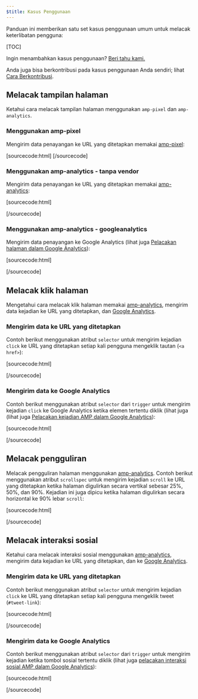 ```yaml
---
$title: Kasus Penggunaan
---
```


Panduan ini memberikan satu set kasus penggunaan umum untuk melacak keterlibatan pengguna:

[TOC]

Ingin menambahkan kasus penggunaan? 
[Beri tahu kami.](https://github.com/ampproject/docs/issues/new)

Anda juga bisa berkontribusi pada kasus penggunaan Anda sendiri;
lihat [Cara Berkontribusi](https://www.ampproject.org/docs/support/contribute.html).

## Melacak tampilan halaman

Ketahui cara melacak tampilan halaman menggunakan `amp-pixel` dan `amp-analytics`. 

### Menggunakan amp-pixel

Mengirim data penayangan ke URL yang ditetapkan memakai
[amp-pixel](/docs/reference/amp-pixel.html):

[sourcecode:html]
<amp-pixel src="https://foo.com/pixel?"></amp-pixel>
[/sourcecode]

### Menggunakan amp-analytics - tanpa vendor

Mengirim data penayangan ke URL yang ditetapkan memakai
[amp-analytics](/docs/reference/extended/amp-analytics.html):

[sourcecode:html]
<amp-analytics>
<script type="application/json">
{
  "requests": {
    "pageview": "https://example.com/analytics?url=${canonicalUrl}&title=${title}&acct=${account}"
  },
  "vars": {
    "account": "ABC123"
  },
  "triggers": {
    "trackPageview": {
      "on": "visible",
      "request": "pageview"
    }
  }
}
</script>
</amp-analytics>
[/sourcecode]

### Menggunakan amp-analytics - googleanalytics

Mengirim data penayangan ke Google Analytics
(lihat juga [Pelacakan halaman dalam Google Analytics](https://developers.google.com/analytics/devguides/collection/amp-analytics/#page_tracking)): 

[sourcecode:html]
<amp-analytics type="googleanalytics" id="analytics1">
<script type="application/json">
{
  "vars": {
    "account": "UA-XXXXX-Y"  // Replace with your property ID.
  },
  "triggers": {
    "trackPageview": {  // Trigger names can be any string. trackPageview is not a required name.
      "on": "visible",
      "request": "pageview"
    }
  }
}
</script>
</amp-analytics>
[/sourcecode]

## Melacak klik halaman

Mengetahui cara melacak klik halaman memakai
[amp-analytics](/docs/reference/extended/amp-analytics.html),
mengirim data kejadian ke URL yang ditetapkan, dan
[Google Analytics](https://developers.google.com/analytics/devguides/collection/amp-analytics/).

### Mengirim data ke URL yang ditetapkan

Contoh berikut menggunakan atribut `selector` untuk mengirim kejadian `click`
ke URL yang ditetapkan setiap kali pengguna mengeklik tautan (`<a href>`):

[sourcecode:html]
<amp-analytics>
<script type="application/json">
{
  "requests": {
    "event": "https://example.com/analytics?eid=${eventId}&elab=${eventLabel}&acct=${account}"
  },
  "vars": {
    "account": "ABC123"
  },
  "triggers": {
    "trackAnchorClicks": {
      "on": "click",
      "selector": "a",
      "request": "event",
      "vars": {
        "eventId": "42",
        "eventLabel": "clicked on a link"
      }
    }
  }
}
</script>
</amp-analytics>
[/sourcecode]

### Mengirim data ke Google Analytics

Contoh berikut menggunakan atribut `selector` dari `trigger`
untuk mengirim kejadian `click` ke Google Analytics ketika elemen tertentu diklik
(lihat juga
(lihat juga [Pelacakan kejadian AMP dalam Google Analytics](https://developers.google.com/analytics/devguides/collection/amp-analytics/#event_tracking)):

[sourcecode:html]
<amp-analytics type="googleanalytics" id="analytics3">
<script type="application/json">
{
  "vars": {
    "account": "UA-XXXXX-Y"  // Replace with your property ID.
  },
  "triggers": {
    "trackClickOnHeader" : {
      "on": "click",
      "selector": "#header",
      "request": "event",
      "vars": {
        "eventCategory": "ui-components",
        "eventAction": "header-click"
      }
    }
  }
}
</script>
</amp-analytics>
[/sourcecode]

## Melacak pengguliran

Melacak pengguliran halaman menggunakan [amp-analytics](/docs/reference/extended/amp-analytics.html).
Contoh berikut menggunakan atribut `scrollspec` untuk mengirim kejadian `scroll`
ke URL yang ditetapkan ketika halaman digulirkan secara vertikal sebesar 25%, 50%, dan 90%.
Kejadian ini juga dipicu ketika halaman digulirkan secara horizontal
ke 90% lebar `scroll`:

[sourcecode:html]
<amp-analytics>
<script type="application/json">
{
  "requests": {
    "event": "https://example.com/analytics?eid=${eventId}&elab=${eventLabel}&acct=${account}"
  },
  "vars": {
    "account": "ABC123"
  },
  "triggers": {
    "scrollPings": {
      "on": "scroll",
      "scrollSpec": {
        "verticalBoundaries": [25, 50, 90],
        "horizontalBoundaries": [90]
      }
    }
  }
}
</script>
</amp-analytics>
[/sourcecode]

## Melacak interaksi sosial

Ketahui cara melacak interaksi sosial menggunakan
[amp-analytics](/docs/reference/extended/amp-analytics.html),
mengirim data kejadian ke URL yang ditetapkan, dan ke 
[Google Analytics](https://developers.google.com/analytics/devguides/collection/amp-analytics/).

### Mengirim data ke URL yang ditetapkan

Contoh berikut menggunakan atribut `selector` untuk mengirim kejadian `click`
ke URL yang ditetapkan setiap kali pengguna mengeklik tweet (`#tweet-link`):

[sourcecode:html]
<amp-analytics>
<script type="application/json">
{
  "requests": {
    "event": "https://example.com/analytics?eid=${eventId}&elab=${eventLabel}&acct=${account}"
  },
  "vars": {
    "account": "ABC123"
  },
  "triggers": {
    "trackClickOnTwitterLink": {
      "on": "click",
      "selector": "#tweet-link",
      "request": "event",
      "vars": {
        "eventId": "43",
        "eventLabel": "clicked on a tweet link"
      }
    }
  }
}
</script>
</amp-analytics>
[/sourcecode]

### Mengirim data ke Google Analytics

Contoh berikut menggunakan atribut `selector` dari `trigger`
untuk mengirim kejadian ketika tombol sosial tertentu diklik
(lihat juga
[pelacakan interaksi sosial AMP dalam Google Analytics](https://developers.google.com/analytics/devguides/collection/amp-analytics/#social_interactions)):

[sourcecode:html]
<amp-analytics type="googleanalytics" id="analytics4">
<script type="application/json">
{
  "vars": {
    "account": "UA-XXXXX-Y" // Replace with your property ID.
  },
  "triggers": {
    "trackClickOnTwitterLink" : {
      "on": "click",
      "selector": "#tweet-link",
      "request": "social",
      "vars": {
          "socialNetwork": "twitter",
          "socialAction": "tweet",
          "socialTarget": "https://www.examplepetstore.com"
      }
    }
  }
}
</script>
</amp-analytics>
[/sourcecode]
